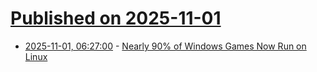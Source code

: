 # [Published on 2025-11-01](index.md)

* [2025-11-01, 06:27:00](https://soylentnews.org/article.pl?sid=25/10/31/1238201&from=rss) - [Nearly 90% of Windows Games Now Run on Linux](https://soylentnews.org/article.pl?sid=25/10/31/1238201&from=rss)
